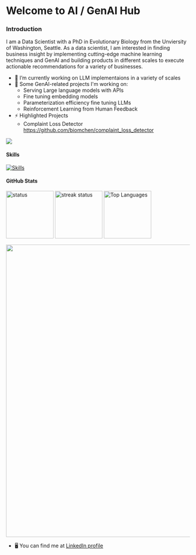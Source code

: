 # Welcome to AI / GenAI Hub

### Introduction
I am a Data Scientist with a PhD in Evolutionary Biology from the Unviersity of Washington, Seattle. As a data scientist, I am interested in finding business insight by implementing cutting-edge machine learning techniques and GenAI and building products in different scales to execute actionable recommendations for a variety of businesses.    

* 🔭 I’m currently working on LLM implementaions in a variety of scales
* 🧠 Some GenAI-related projects I'm working on:
  * Serving Large language models with APIs
  * Fine tuning embedding models
  * Parameterization efficiency fine tuning LLMs
  * Reinforcement Learning from Human Feedback
* ⚡ Highlighted Projects
  * Complaint Loss Detector https://github.com/biomchen/complaint_loss_detector

<a href="https://www.github.com/biomchen" target="_blank" rel="noreferrer"><img src="https://img.shields.io/github/followers/biomchen?logo=github&style=for-the-badge&color=3382ed&labelColor=1c1917" /></a>

#### Skills
[![Skills](https://skillicons.dev/icons?i=py,mysql,pytorch,aws,azure,gcp,jenkins,flask,fastapi,git,vscode,docker,django,r,linux)](https://skillicons.dev)

#### GitHub Stats
<p float="left">
 <div>
  <img src="https://github-readme-stats.vercel.app/api?username=biomchen&show_icons=true&hide=&count_private=true&title_color=3382ed&text_color=ffffff&icon_color=facc15&bg_color=1c1917&hide_border=true&show_icons=true" alt="status" height=130 />
  <img src="https://github-readme-streak-stats.herokuapp.com/?user=biomchen&stroke=ffffff&background=1c1917&ring=3382ed&fire=3382ed&currStreakNum=ffffff&currStreakLabel=3382ed&sideNums=ffffff&sideLabels=ffffff&dates=ffffff&hide_border=true" alt="streak status" height=130 />
  <img src="https://github-readme-stats.vercel.app/api/top-langs/?username=biomchen&langs_count=3&title_color=3382ed&text_color=ffffff&icon_color=facc15&bg_color=1c1917&hide_border=true&locale=en&custom_title=Top%20%Languages" alt="Top Languages" height=130 />
</p>
  
<img src="https://github-readme-activity-graph.vercel.app/graph?username=biomchen&theme=github" width=800 />

* 🖥️ You can find me at [LinkedIn profile](https://www.linkedin.com/in/mlchen/)  

